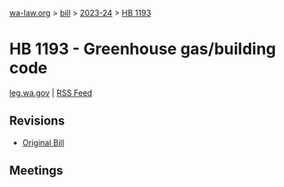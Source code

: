 [wa-law.org](/) > [bill](/bill/) > [2023-24](/bill/2023-24/) > [HB 1193](/bill/2023-24/hb/1193/)

# HB 1193 - Greenhouse gas/building code
[leg.wa.gov](https://app.leg.wa.gov/billsummary?BillNumber=1193&Year=2023&Initiative=false) | [RSS Feed](./rss.xml)

## Revisions
* [Original Bill](1/)

## Meetings